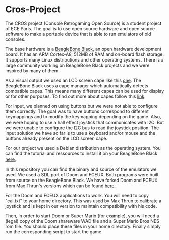 # Cros-Project

The CROS project (Console Retrogaming Open Source) is a student project of ECE Paris. The goal is to use open source hardware and open source software to make a portable device that is able to run emulators of old consoles.

The base hardware is a [BeagleBone Black](http://beagleboard.org/black), an open hardware development board. It has an ARM Cortex-A8, 512MB of RAM and on-board flash storage. It supports many Linux distributions and other operating systems. There is a large community working on BeagleBone Black projects and we were inspired by many of them.

As a visual output we used an LCD screen cape like this [one](http://www.chipsee.com/product/evm/beagle/cs-bbb-exp50r.html). The BeagleBone Black uses a cape manager which automatically detects compatible capes. This means many different capes can be used for display or for other purposes. To find out more about capes follow this [link](http://beagleboard.org/cape).

For input, we planned on using buttons but we were not able to configure them correctly. The goal was to have buttons correspond to different keymappings and to modify the keymapping depending on the game. Also, we were hoping to use a hall effect joystick that communicates with I2C. But we were unable to configure the I2C bus to read the joystick position. The input solution we have so far is to use a keyboard and/or mouse and the buttons already present on the LCD screen cape.

For our project we used a Debian distribution as the operating system. You can find the tutorial and ressources to install it on your BeagleBone Black [here](http://beagleboard.org/latest-images)。

In this repository you can find the binary and source of the emulators we used. We used a SDL port of Doom and FCEUX. Both programs were built from source on the BeagleBone Black. We have forked Doom and FCEUX from Max Thrun's versions which can be found [here](https://github.com/bear24rw/gamingcape).

For the Doom and FCEUX applications to work. You will need to copy "cal.txt" to your home directory. This was used by Max Thrun to calibrate a joystick and is kept in our version to maintain compatibility with his code.

Then, in order to start Doom or Super Mario (for example), you will need a (legal) copy of the Doom shareware WAD file and a Super Mario Bros NES rom file. You should place these files in your home directory. Finally simply run the corresponding script to start the game.